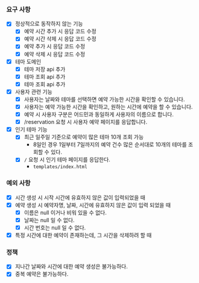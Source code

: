 ### 요구 사항
- [x] 정상적으로 동작하지 않는 기능
    - [x] 예약 시간 추가 시 응답 코드 수정
    - [x] 예약 시간 삭제 시 응답 코드 수정
    - [x] 예약 추가 시 응답 코드 수정
    - [x] 예약 삭제 시 응답 코드 수정
- [x] 테마 도메인
    - [x] 테마 저장 api 추가
    - [x] 테마 조회 api 추가
    - [x] 테마 조회 api 추가
- [x] 사용자 관련 기능
    - [x] 사용자는 날짜와 테마를 선택하면 예약 가능한 시간을 확인할 수 있습니다.
    - [x] 사용자는 예약 가능한 시간을 확인하고, 원하는 시간에 예약을 할 수 있습니다.
    - [x] 예약 시 사용자 구분은 어드민과 동일하게 사용자의 이름으로 합니다.
    - [x] /reservation 요청 시 사용자 예약 페이지를 응답합니다.
- [x] 인기 테마 기능
    - [x] 최근 일주일 기준으로 예약이 많은 테마 10개 조회 가능
        - 8일인 경우 1일부터 7일까지의 예약 건수 많은 순서대로 10개의 테마를 조회할 수 있다.
    - [x] `/` 요청 시 인기 테마 페이지를 응답한다.
        - `templates/index.html`

### 예외 사항
- [x] 시간 생성 시 시작 시간에 유효하지 않은 값이 입력되었을 때
- [x] 예약 생성 시 예약자명, 날짜, 시간에 유효하지 않은 값이 입력 되었을 때
    - [x] 이름은 null 이거나 비워 있을 수 없다.
    - [x] 날짜는 null 일 수 없다.
    - [x] 시간 번호는 null 일 수 없다.
- [x] 특정 시간에 대한 예약이 존재하는데, 그 시간을 삭제하려 할 때

### 정책
- [x] 지나간 날짜와 시간에 대한 예약 생성은 불가능하다.
- [x] 중복 예약은 불가능하다.
